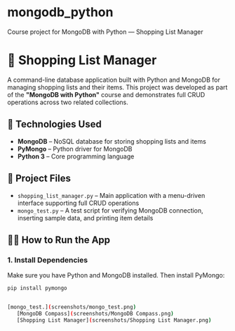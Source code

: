 # mongodb_python
Course project for MongoDB with Python — Shopping List Manager

# 🛒 Shopping List Manager

A command-line database application built with Python and MongoDB for managing shopping lists and their items. This project was developed as part of the **"MongoDB with Python"** course and demonstrates full CRUD operations across two related collections.

## 🚀 Technologies Used

- **MongoDB** – NoSQL database for storing shopping lists and items
- **PyMongo** – Python driver for MongoDB
- **Python 3** – Core programming language

## 📂 Project Files

- `shopping_list_manager.py` – Main application with a menu-driven interface supporting full CRUD operations
- `mongo_test.py` – A test script for verifying MongoDB connection, inserting sample data, and printing item details

## 🧑‍💻 How to Run the App

### 1. Install Dependencies

Make sure you have Python and MongoDB installed. Then install PyMongo:

```bash
pip install pymongo


[mongo_test.](screenshots/mongo_test.png)
   [MongoDB Compass](screenshots/MongoDB Compass.png)
   [Shopping List Manager](screenshots/Shopping List Manager.png)

